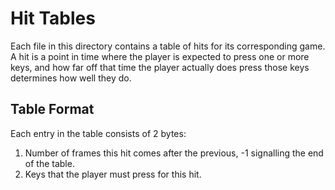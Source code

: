 # Hit Tables
Each file in this directory contains a table of hits for its
corresponding game. A hit is a point in time where the player is
expected to press one or more keys, and how far off that time the player
actually does press those keys determines how well they do.

## Table Format
Each entry in the table consists of 2 bytes:
1. Number of frames this hit comes after the previous, -1 signalling the
end of the table.
2. Keys that the player must press for this hit.
